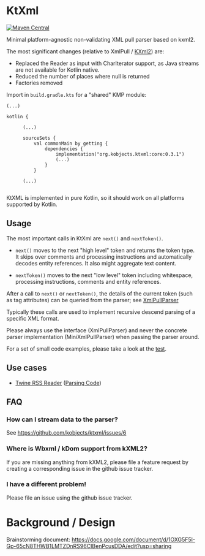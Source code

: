 # KtXml

[![Maven Central](https://maven-badges.herokuapp.com/maven-central/org.kobjects.ktxml/core/badge.svg)](https://maven-badges.herokuapp.com/maven-central/org.kobjects.ktxml/core)

Minimal platform-agnostic non-validating XML pull parser based on kxml2.

The most significant changes (relative to XmlPull / [KXml2](https://github.com/kobjects/kxml2)) are:

- Replaced the Reader as input with CharIterator support, as Java streams are not available for Kotlin native.
- Reduced the number of places where null is returned
- Factories removed

Import in `build.gradle.kts` for a "shared" KMP module:

```
(...)

kotlin {
  
      (...)
  
      sourceSets {
          val commonMain by getting {
              dependencies {
                  implementation("org.kobjects.ktxml:core:0.3.1")
                  (...)
              }
          }
          
      (...)  
              
```

KtXML is implemented in pure Kotlin, so it should work on all platforms supported by Kotlin.


## Usage

The most important calls in KtXml are `next()` and `nextToken()`. 

- `next()` moves to the next "high level" token and returns the token type. It skips over 
  comments and processing instructions and automatically decodes entity references. It also might
  aggregate text content.

- `nextToken()` moves to the next "low level" token including whitespace, processing instructions,
  comments and entity references.

After a call to `next()` or `nextToken()`, the details of the current token (such as tag attributes) 
can be queried from the parser; see [XmlPullParser](https://github.com/kobjects/ktxml/blob/main/core/src/commonMain/kotlin/org/kobjects/ktxml/api/XmlPullParser.kt)

Typically these calls are used to implement recursive descend parsing of a specific XML format.

Please always use the interface (XmlPullParser) and never the concrete parser implementation
(MiniXmlPullParser) when passing the parser around.

For a set of small code examples, please take a look at the [test](https://github.com/kobjects/ktxml/blob/main/core/src/commonTest/kotlin/org/kobjects/ktxml/KtXmlTest.kt).


## Use cases

- [Twine RSS Reader](https://github.com/msasikanth/twine/)
  ([Parsing Code](https://github.com/msasikanth/twine/tree/main/core/network/src/commonMain/kotlin/dev/sasikanth/rss/reader/core/network/parser))

## FAQ

### How can I stream data to the parser? 

See https://github.com/kobjects/ktxml/issues/6

### Where is Wbxml / kDom support from kXML2?

If you are missing anything from kXML2, please file a feature request by creating a corresponding
issue in the github issue tracker.

### I have a different problem!

Please file an issue using the github issue tracker.

# Background / Design

Brainstorming document: https://docs.google.com/document/d/1OXG5F5I-Gp-65cN8THWB1LMTZDnRS96CIBenPcusDDA/edit?usp=sharing
